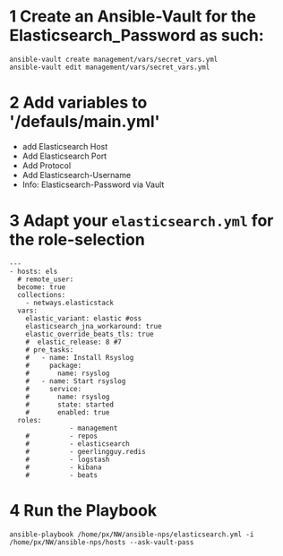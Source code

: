 # 1 Create an Ansible-Vault for the Elasticsearch_Password as such:

```
ansible-vault create management/vars/secret_vars.yml
ansible-vault edit management/vars/secret_vars.yml  
````

# 2 Add variables to '/defauls/main.yml' 
- add Elasticsearch Host
- Add Elasticsearch Port
- Add Protocol
- Add Elasticsearch-Username
- Info: Elasticsearch-Password via Vault

# 3 Adapt your `elasticsearch.yml` for the role-selection
```
---
- hosts: els
  # remote_user:
  become: true
  collections:
    - netways.elasticstack
  vars:
    elastic_variant: elastic #oss
    elasticsearch_jna_workaround: true
    elastic_override_beats_tls: true
    #  elastic_release: 8 #7
    # pre_tasks:
    #   - name: Install Rsyslog
    #     package:
    #       name: rsyslog
    #   - name: Start rsyslog
    #     service:
    #       name: rsyslog
    #       state: started
    #       enabled: true
  roles:
               - management
    #          - repos
    #          - elasticsearch
    #          - geerlingguy.redis
    #          - logstash
    #          - kibana
    #          - beats

```
# 4 Run the Playbook

```
ansible-playbook /home/px/NW/ansible-nps/elasticsearch.yml -i /home/px/NW/ansible-nps/hosts --ask-vault-pass

```
